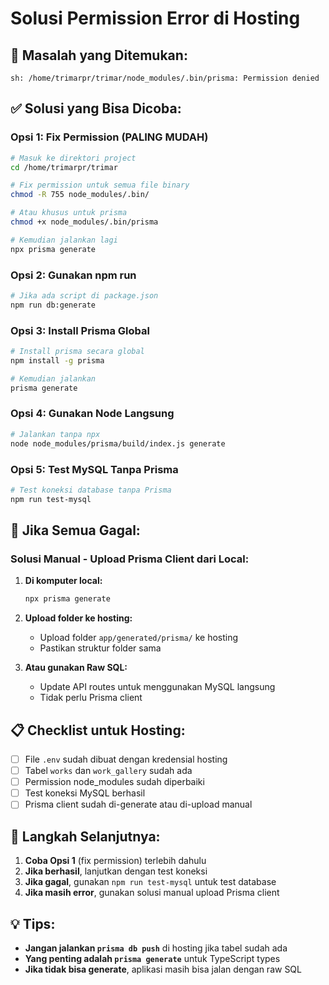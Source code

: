 # Solusi Permission Error di Hosting

## 🔧 Masalah yang Ditemukan:
```
sh: /home/trimarpr/trimar/node_modules/.bin/prisma: Permission denied
```

## ✅ Solusi yang Bisa Dicoba:

### **Opsi 1: Fix Permission (PALING MUDAH)**
```bash
# Masuk ke direktori project
cd /home/trimarpr/trimar

# Fix permission untuk semua file binary
chmod -R 755 node_modules/.bin/

# Atau khusus untuk prisma
chmod +x node_modules/.bin/prisma

# Kemudian jalankan lagi
npx prisma generate
```

### **Opsi 2: Gunakan npm run**
```bash
# Jika ada script di package.json
npm run db:generate
```

### **Opsi 3: Install Prisma Global**
```bash
# Install prisma secara global
npm install -g prisma

# Kemudian jalankan
prisma generate
```

### **Opsi 4: Gunakan Node Langsung**
```bash
# Jalankan tanpa npx
node node_modules/prisma/build/index.js generate
```

### **Opsi 5: Test MySQL Tanpa Prisma**
```bash
# Test koneksi database tanpa Prisma
npm run test-mysql
```

## 🚨 Jika Semua Gagal:

### **Solusi Manual - Upload Prisma Client dari Local:**

1. **Di komputer local:**
   ```bash
   npx prisma generate
   ```

2. **Upload folder ke hosting:**
   - Upload folder `app/generated/prisma/` ke hosting
   - Pastikan struktur folder sama

3. **Atau gunakan Raw SQL:**
   - Update API routes untuk menggunakan MySQL langsung
   - Tidak perlu Prisma client

## 📋 Checklist untuk Hosting:

- [ ] File `.env` sudah dibuat dengan kredensial hosting
- [ ] Tabel `works` dan `work_gallery` sudah ada
- [ ] Permission node_modules sudah diperbaiki
- [ ] Test koneksi MySQL berhasil
- [ ] Prisma client sudah di-generate atau di-upload manual

## 🎯 Langkah Selanjutnya:

1. **Coba Opsi 1** (fix permission) terlebih dahulu
2. **Jika berhasil**, lanjutkan dengan test koneksi
3. **Jika gagal**, gunakan `npm run test-mysql` untuk test database
4. **Jika masih error**, gunakan solusi manual upload Prisma client

## 💡 Tips:

- **Jangan jalankan `prisma db push`** di hosting jika tabel sudah ada
- **Yang penting adalah `prisma generate`** untuk TypeScript types
- **Jika tidak bisa generate**, aplikasi masih bisa jalan dengan raw SQL

